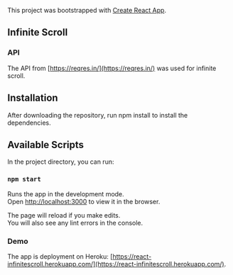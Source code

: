 This project was bootstrapped with [Create React App](https://github.com/facebook/create-react-app).

## Infinite Scroll

### API

The API from [https://reqres.in/](https://reqres.in/) was used for infinite scroll.

## Installation

 After downloading the repository, run npm install to install the dependencies.

 ## Available Scripts

 In the project directory, you can run:

 ### `npm start`

 Runs the app in the development mode.<br>
 Open [http://localhost:3000](http://localhost:3000) to view it in the browser.

 The page will reload if you make edits.<br>
 You will also see any lint errors in the console.

### Demo

The app is deployment on Heroku: [https://react-infinitescroll.herokuapp.com/](https://react-infinitescroll.herokuapp.com/).